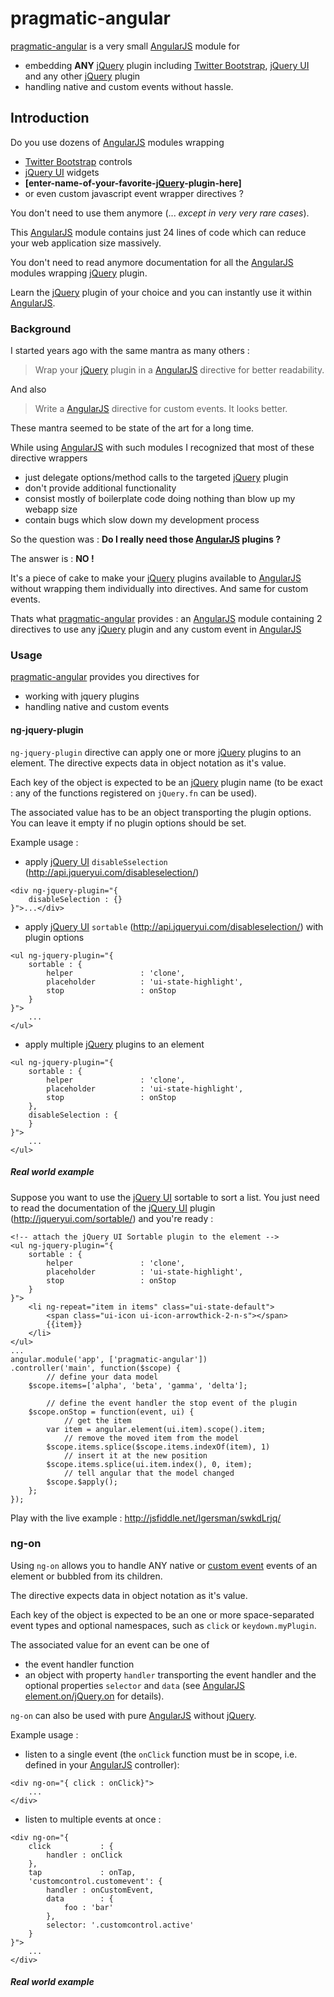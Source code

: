 pragmatic-angular
=================

[pragmatic-angular] is a very small [AngularJS] module for
* embedding **ANY** [jQuery] plugin including [Twitter Bootstrap], [jQuery UI] and any other [jQuery] plugin
* handling native and custom events
without hassle.

## Introduction

Do you use dozens of [AngularJS] modules wrapping
* [Twitter Bootstrap] controls
* [jQuery UI] widgets
* **[enter-name-of-your-favorite-[jQuery]-plugin-here]**
* or even custom javascript event wrapper directives
?

You don't need to use them anymore (... *except in very very rare cases*).

This [AngularJS] module contains just 24 lines of code which can reduce your web application size massively.

You don't need to read anymore documentation for all the [AngularJS] modules wrapping  [jQuery] plugin.

Learn the [jQuery] plugin of your choice and you can instantly use it within [AngularJS].

### Background

I started years ago with the same mantra as many others :

> Wrap your [jQuery] plugin in a [AngularJS] directive for better readability.

And also

> Write a [AngularJS] directive for custom events. It looks better.

These mantra seemed to be state of the art for a long time.

While using [AngularJS] with such modules I recognized that most of these directive wrappers
* just delegate options/method calls to the targeted [jQuery] plugin  
* don't provide additional functionality
* consist mostly of boilerplate code doing nothing than blow up my webapp size
* contain bugs which slow down my development process

So the question was : **Do I really need those [AngularJS] plugins ?**

The answer is : **NO !**

It's a piece of cake to make your [jQuery] plugins available to [AngularJS] without wrapping them individually into directives. And same for custom events.

Thats what [pragmatic-angular] provides : an [AngularJS] module containing 2 directives to use any [jQuery] plugin and any custom event in [AngularJS]

### Usage

[pragmatic-angular] provides you directives for

* working with jquery plugins
* handling native and custom events

#### ng-jquery-plugin

``ng-jquery-plugin`` directive can apply one or more [jQuery] plugins to an element. The directive expects data in object notation as it's value.

Each key of the object is expected to be an [jQuery] plugin name (to be exact : any of the functions registered on ``jQuery.fn`` can be used).

The associated value has to be an object transporting the plugin options. You can leave it empty if no plugin options should be set.

Example usage :

* apply [jQuery UI] ``disableSselection`` (http://api.jqueryui.com/disableselection/)
````
<div ng-jquery-plugin="{
    disableSelection : {}
}">...</div>
````

* apply [jQuery UI] ``sortable`` (http://api.jqueryui.com/disableselection/) with plugin options
````
<ul ng-jquery-plugin="{
    sortable : {
        helper               : 'clone',
        placeholder          : 'ui-state-highlight',
        stop                 : onStop
    }
}">
    ...
</ul>
````

* apply multiple [jQuery] plugins to an element
````
<ul ng-jquery-plugin="{
    sortable : {
        helper               : 'clone',
        placeholder          : 'ui-state-highlight',
        stop                 : onStop
    },
    disableSelection : {
    }
}">
    ...
</ul>
````

##### Real world example

Suppose you want to use the [jQuery UI] sortable to sort a list. You just need to read the documentation of the [jQuery UI] plugin (http://jqueryui.com/sortable/) and you're ready :

````
<!-- attach the jQuery UI Sortable plugin to the element -->
<ul ng-jquery-plugin="{
    sortable : {
        helper               : 'clone',
        placeholder          : 'ui-state-highlight',
        stop                 : onStop
    }
}">
    <li ng-repeat="item in items" class="ui-state-default">
        <span class="ui-icon ui-icon-arrowthick-2-n-s"></span>
        {{item}}
    </li>
</ul>
...
angular.module('app', ['pragmatic-angular'])
.controller('main', function($scope) {
        // define your data model
    $scope.items=['alpha', 'beta', 'gamma', 'delta'];

        // define the event handler the stop event of the plugin
    $scope.onStop = function(event, ui) {
            // get the item
        var item = angular.element(ui.item).scope().item;
            // remove the moved item from the model
        $scope.items.splice($scope.items.indexOf(item), 1)
            // insert it at the new position
        $scope.items.splice(ui.item.index(), 0, item);
            // tell angular that the model changed
        $scope.$apply();
    };
});
````

Play with the live example : http://jsfiddle.net/lgersman/swkdLrjq/

### ng-on

Using ``ng-on`` allows you to handle ANY native or [custom event](https://developer.mozilla.org/en/docs/Web/API/CustomEvent) events of an element or bubbled from its children.

The directive expects data in object notation as it's value.

Each key of the object is expected to be an one or more space-separated event types and optional namespaces, such as ``click`` or ``keydown.myPlugin``.

The associated value for an event can be one of  
* the event handler function
* an object with property ``handler`` transporting the event handler and the optional properties ``selector`` and ``data`` (see [AngularJS element.on/jQuery.on](http://api.jquery.com/on/) for details).

``ng-on`` can also be used with pure [AngularJS] without [jQuery].

Example usage :

* listen to a single event (the ``onClick`` function must be in scope, i.e. defined in your [AngularJS] controller):
````
<div ng-on="{ click : onClick}">
    ...
</div>
````

* listen to multiple events at once :
````
<div ng-on="{
	click           : {
        handler : onClick
    },
	tap             : onTap,
	'customcontrol.customevent': {
		handler : onCustomEvent,
		data		: {
            foo : 'bar'
        },
		selector: '.customcontrol.active'
	}
}">
	...
</div>
````

##### Real world example



[pragmatic-angular]: https://github.com/lgersman/pragmatic-angular
[AngularJS]: http://angularjs.org
[Twitter Bootstrap]: http://getbootstrap.com/
[Jquery]: http://jquery.com/
[jQuery UI]: http://jqueryui.com/
